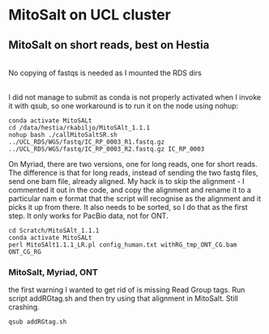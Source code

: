 # MitoSalt on UCL cluster

## MitoSalt on short reads, best on Hestia
<br>No copying of fastqs is needed as I mounted the RDS dirs

<br>I did not manage to submit as conda is not properly activated when I invoke it with qsub, so one workaround is to run it on the node using nohup:
```
conda activate MitoSALt
cd /data/hestia/rkabiljo/MitoSAlt_1.1.1
nohup bash ./callMitoSaltSR.sh ../UCL_RDS/WGS/fastq/IC_RP_0003_R1.fastq.gz ../UCL_RDS/WGS/fastq/IC_RP_0003_R2.fastq.gz IC_RP_0003
```


On Myriad, there are two versions, one for long reads, one for short reads.  The difference is that for long reads, instead of sending the two fastq files, send one bam file, already aligned.  My hack is to skip the alignment - I commented it out in the code, and copy the alignment and rename it to a particular nam e format that the script will recognise as the alignment and it picks it up from there.  It also needs to be sorted, so I do that as the first step.  It only works for PacBio data, not for ONT.
```
cd Scratch/MitoSAlt_1.1.1
conda activate MitoSALt
perl MitoSAlt1.1.1_LR.pl config_human.txt withRG_tmp_ONT_CG.bam  ONT_CG_RG
```

### MitoSalt, Myriad, ONT
the first warning I wanted to get rid of is missing Read Group tags.  Run script addRGtag.sh and then try using that alignment in MitoSalt.  Still crashing.
```
qsub addRGtag.sh
```
